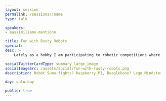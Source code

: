 ```yaml
---
layout: session
permalink: /sessions/:name
type: talk

speakers:
- massimiliano-mantione

title: Fun with Rusty Robots
special:
desc: >
    Lately as a hobby I am participating to robotic competitions where autonomous robots fight according to various rules (usually speed races or Sumo fights). Lately I am putting Rust into every robot I program, from bare metal (arduino-like AVR and ARM Cortex-M), to Linux on higher level boards (Raspberry PI, Beaglebone), and even on a real time OS running on the Lego Mindstorm ARM-v5 CPU. In this talk I'll show embedded Rust programming in all of these environments, with a focus on getting things done!

socialTwitterCardType: summary_large_image
socialImageSrc: /assets/social/fun-with-rusty-robots.png
description: Robot Sumo fights? Raspberry PI, Beaglebone? Lego Mindstorm CPU? Come and see a practical approach on how Rust can work on all these platforms!

day: saturday

public: true
---
```

